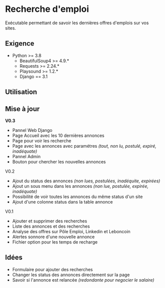 # Recherche d'emploi
Exécutable permettant de savoir les dernières offres d'emplois sur vos sites.

## Exigence
- Python >= 3.8
    - BeautifulSoup4 >= 4.9.*
    - Requests >= 2.24.*
    - Playsound >= 1.2.*
    - Django == 3.1

## Utilisation

## Mise à jour
**V0.3**
- Pannel Web Django
- Page Accueil avec les 10 dernières annonces
- Page pour voir les recherche
- Page avec les annonces avec paramétres *(tout, non lu, postulé, expiré, inadéquate)*
- Pannel Admin
- Bouton pour chercher les nouvelles annonces

V0.2
- Ajout du status des annonces *(non lues, postulées, inadéquite, expirées)*
- Ajout un sous menu dans les annonces *(non lue, postulée, expirée, inadéquate)*
- Possibilité de voir toutes les annonces du même status d'un site
- Ajout d'une  colonne status dans la table annonce

V0.1
- Ajouter et supprimer des recherches
- Liste des annonces et des recherches
- Analyse des offres sur Pôle Emploi, Linkedin et Leboncoin
- Alertes sonnore d'une nouvelle annonce
- Fichier option pour les temps de recharge

## Idées
- Formulaire pour ajouter des recherches
- Changer les status des annonces directement sur la page
- Savoir si l'annonce est relancée *(redondante pour negocier le salaire)*
